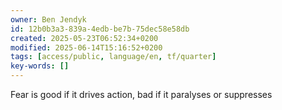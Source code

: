 ```yaml
---
owner: Ben Jendyk
id: 12b0b3a3-839a-4edb-be7b-75dec58e58db
created: 2025-05-23T06:52:34+0200
modified: 2025-06-14T15:16:52+0200
tags: [access/public, language/en, tf/quarter]
key-words: []
---
```


Fear is good if it drives action, bad if it paralyses or suppresses 
